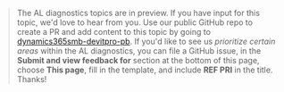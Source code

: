> The AL diagnostics topics are in preview. If you have input for this topic, we'd love to hear from you. Use our public GitHub repo to create a PR and add content to this topic by going to [dynamics365smb-devitpro-pb](https://github.com/MicrosoftDocs/dynamics365smb-devitpro-pb). If you'd like to see us *prioritize certain areas* within the AL diagnostics, you can file a GitHub issue, in the **Submit and view feedback for** section at the bottom of this page, choose **This page**, fill in the template, and include **REF PRI** in the title. Thanks!